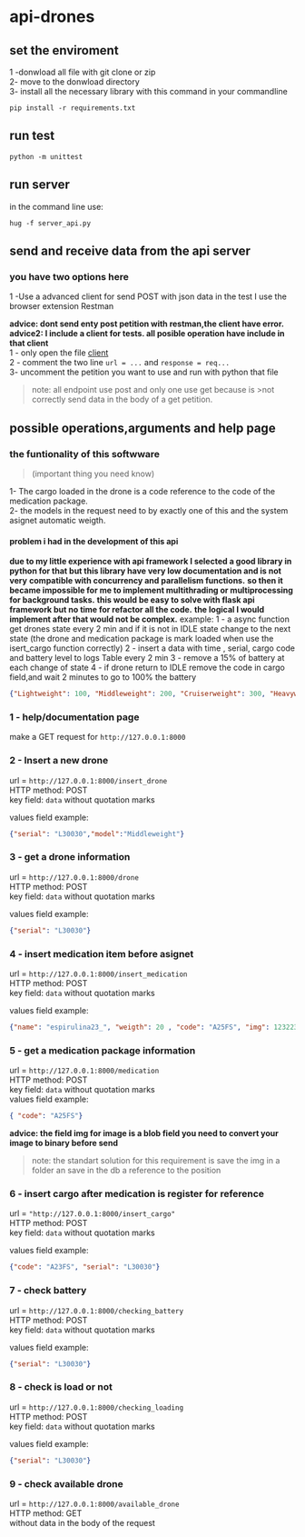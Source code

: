 # api-drones

## set the enviroment
1 -donwload all file with git clone or zip <br/>
2- move to the donwload directory <br/>
3- install all the necessary library with this command in your commandline <br/>
```batch
pip install -r requirements.txt
```

## run test
```batch
python -m unittest
```

## run server
 in the command line use:
```batch
hug -f server_api.py
```

## send and receive data from the api server
### you have two options here

1 -Use a advanced client for send POST with json data
in the test I use the browser extension Restman

**advice: dont send enty post petition with restman,the client have error.** <br/>
**advice2: I include a client for tests. all posible operation have include in that client** <br/>
1 - only open the file [client](https://github.com/N3koSempai/api-drones/blob/main/client.py) <br/>
2 - comment the two line ```url = ...``` and ```response = req...``` <br/>
3- uncomment the petition you want to use and run with python that file <br/>


>note: all endpoint use post and only one use get because is >not correctly send data in the body of a get petition.

## possible operations,arguments and help page

### the funtionality of this softwware
>(important thing you need know)

1- The cargo loaded in the drone is a code reference to the code of the medication package. <br/>
2- the models in the request need to by exactly one of this and the system asignet automatic weigth. <br/>
#### problem i had in the development of this api

**due to my little experience with api framework I selected a good library in python for that but this library have very low documentation and is not very**
**compatible with concurrency and parallelism functions.**
**so then it became impossible for me to implement multithrading or multiprocessing for background tasks.**
**this would be easy to solve with flask api framework but no time for refactor all the code.**
**the logical I would implement after that would not be complex.**
 example:
1 - a async function get drones state every 2 min and if it is not in IDLE state change to the next state (the drone and medication package is mark loaded when use the isert_cargo function correctly)
2 - insert a data with time , serial, cargo code and battery level to logs Table every 2 min
3 -  remove a 15% of battery at each change of state
4 - if drone return to IDLE remove the code in cargo field,and wait 2 minutes to go to 100% the battery



```json
{"Lightweight": 100, "Middleweight": 200, "Cruiserweight": 300, "Heavyweight" :500}
```

### 1 - help/documentation page
make a GET request for ```http://127.0.0.1:8000```

### 2 - Insert a new drone
url = ```http://127.0.0.1:8000/insert_drone``` <br/>
HTTP method: POST <br/>
key field: ```data```  without quotation marks <br/>

values field example: 
```json
{"serial": "L30030","model":"Middleweight"}
```

### 3 - get a drone information
url = ```http://127.0.0.1:8000/drone``` <br/>
HTTP method: POST <br/>
key field: ```data```  without quotation marks <br/>

values field example: 
```json
{"serial": "L30030"} 
```

### 4 - insert medication item before asignet
url = ```http://127.0.0.1:8000/insert_medication``` <br/>
HTTP method: POST <br/>
key field: ```data```  without quotation marks <br/>

values field example: 
```json
{"name": "espirulina23_", "weigth": 20 , "code": "A25FS", "img": 12322354676878}
```

### 5 - get a medication package information
url = ```http://127.0.0.1:8000/medication``` <br/>
HTTP method: POST <br/>
key field: ```data```  without quotation marks <br/>
values field example: 
```json
{ "code": "A25FS"}
```

**advice: the field img for image is a blob field you need to convert your image to binary before send**

>note: the standart solution for this requirement is save the img in a folder an save in the db a reference to the position

### 6 - insert cargo after medication is register for reference
url = ```"http://127.0.0.1:8000/insert_cargo"``` <br/>
HTTP method: POST <br/>
key field: ```data```  without quotation marks <br/>

values field example: 
```json
{"code": "A23FS", "serial": "L30030"}
```


### 7 - check battery
url = ```http://127.0.0.1:8000/checking_battery``` <br/>
HTTP method: POST <br/>
key field: ```data```  without quotation marks <br/>

values field example: 
```json
{"serial": "L30030"}
```

### 8 - check is load or not
url = ```http://127.0.0.1:8000/checking_loading``` <br/>
HTTP method: POST <br/>
key field: ```data```  without quotation marks <br/>

values field example: 
```json
{"serial": "L30030"}
```

### 9 - check available drone

url = ```http://127.0.0.1:8000/available_drone``` <br/>
HTTP method: GET <br/>
without data in the body of the request <br/>